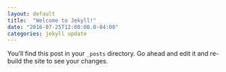 ```yaml
---
layout: default
title:  "Welcome to Jekyll!"
date: "2016-07-25T12:00:00.0-04:00"
categories: jekyll update
---
```

You’ll find this post in your `_posts` directory. Go ahead and edit it and re-build the site to see your changes.